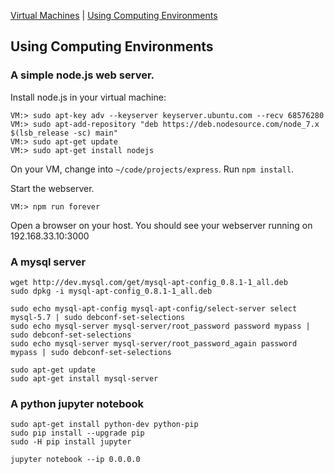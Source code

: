 [Virtual Machines](VM.md) | [Using Computing Environments](CE.md) 

## Using Computing Environments


### A simple node.js web server.


Install node.js in your virtual machine:

```
VM:> sudo apt-key adv --keyserver keyserver.ubuntu.com --recv 68576280
VM:> sudo apt-add-repository "deb https://deb.nodesource.com/node_7.x $(lsb_release -sc) main"
VM:> sudo apt-get update
VM:> sudo apt-get install nodejs
```

On your VM, change into `~/code/projects/express`. Run `npm install`.

Start the webserver.

```
VM:> npm run forever
```

Open a browser on your host. You should see your webserver running on 192.168.33.10:3000

### A mysql server

```
wget http://dev.mysql.com/get/mysql-apt-config_0.8.1-1_all.deb
sudo dpkg -i mysql-apt-config_0.8.1-1_all.deb

sudo echo mysql-apt-config mysql-apt-config/select-server select mysql-5.7 | sudo debconf-set-selections
sudo echo mysql-server mysql-server/root_password password mypass | sudo debconf-set-selections  
sudo echo mysql-server mysql-server/root_password_again password mypass | sudo debconf-set-selections

sudo apt-get update
sudo apt-get install mysql-server
```

### A python jupyter notebook

```
sudo apt-get install python-dev python-pip
sudo pip install --upgrade pip 
sudo -H pip install jupyter

jupyter notebook --ip 0.0.0.0
```
